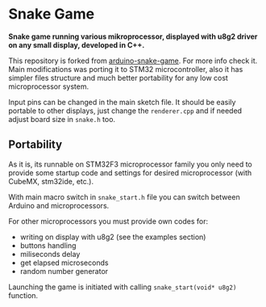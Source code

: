 # Snake Game

**Snake game running various mikroprocessor, displayed with u8g2 driver on any small display, developed in C++.**

This repository is forked from [arduino-snake-game](https://github.com/vmednis/arduino-snake-game). For more info check it.
Main modifications was porting it to STM32 microcontroller, also it has simpler files structure and much better portability for any low cost microprocessor system.

Input pins can be changed in the main sketch file. It should be easily portable to other displays, just change the `renderer.cpp` and if needed adjust board size in `snake.h` too.

## Portability ##

As it is, its runnable on STM32F3 microprocessor family you only need to provide some startup code and settings for desired microprocessor (with CubeMX, stm32ide, etc.).

With main macro switch in ``` snake_start.h ``` file you can switch between Arduino and microprocessors.

For other microprocessors you must provide own codes for: 
 - writing on display with u8g2 (see the examples section)
 - buttons handling
 - miliseconds delay 
 - get elapsed microseconds
 - random number generator
 
 Launching the game is initiated with calling ```snake_start(void* u8g2)``` function.
